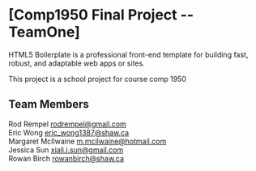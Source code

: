 # [Comp1950 Final Project -- TeamOne]

HTML5 Boilerplate is a professional front-end template for building fast,
robust, and adaptable web apps or sites.

This project is a school project for course comp 1950

## Team Members

Rod Rempel	rodrempel@gmail.com		  
Eric Wong	eric_wong1387@shaw.ca		   
Margaret McIlwaine	m.mcilwaine@hotmail.com		   
Jessica Sun	xiali.j.sun@gmail.com		   
Rowan Birch	rowanbirch@shaw.ca		 



